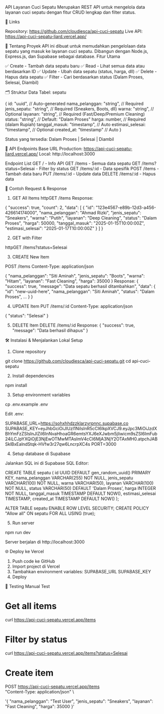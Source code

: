API Layanan Cuci Sepatu
Merupakan REST API untuk mengelola data layanan cuci sepatu dengan fitur CRUD lengkap dan filter status.

🔗 Links

Repository: https://github.com/cloudiesca/api-cuci-sepatu
Live API: https://api-cuci-sepatu-liard.vercel.app/


📖 Tentang Proyek
API ini dibuat untuk memudahkan pengelolaan data sepatu yang masuk ke layanan cuci sepatu. Dibangun dengan Node.js, Express.js, dan Supabase sebagai database.
Fitur Utama

✅ Create - Tambah data sepatu baru
✅ Read - Lihat semua data atau berdasarkan ID
✅ Update - Ubah data sepatu (status, harga, dll)
✅ Delete - Hapus data sepatu
✅ Filter - Cari berdasarkan status (Dalam Proses, Selesai, Diambil)


🗂️ Struktur Data
Tabel: sepatu

{
  id: "uuid",                          // Auto-generated
  nama_pelanggan: "string",            // Required
  jenis_sepatu: "string",              // Required (Sneakers, Boots, dll)
  warna: "string",                     // Optional
  layanan: "string",                   // Required (Fast/Deep/Premium Cleaning)
  status: "string",                    // Default: "Dalam Proses"
  harga: number,                       // Required (dalam Rupiah)
  tanggal_masuk: "timestamp",          // Auto
  estimasi_selesai: "timestamp",       // Optional
  created_at: "timestamp"              // Auto
}

Status yang tersedia: Dalam Proses | Selesai | Diambil

🚀 API Endpoints
Base URL
Production: https://api-cuci-sepatu-liard.vercel.app/
Local: http://localhost:3000

Endpoint List
GET / - Info API
GET /items - Semua data sepatu
GET /items?status=Selesai - Filter by status
GET /items/:id - Data spesifik
POST /items - Tambah data baru
PUT /items/:id - Update data
DELETE /items/:id - Hapus data

📝 Contoh Request & Response
1. GET All Items
httpGET /items
Response:

{
  "success": true,
  "count": 2,
  "data": [
    {
      "id": "123e4567-e89b-12d3-a456-426614174000",
      "nama_pelanggan": "Ahmad Rizki",
      "jenis_sepatu": "Sneakers",
      "warna": "Putih",
      "layanan": "Deep Cleaning",
      "status": "Dalam Proses",
      "harga": 50000,
      "tanggal_masuk": "2025-01-15T10:00:00Z",
      "estimasi_selesai": "2025-01-17T10:00:00Z"
    }
  ]
}

2. GET with Filter
   
httpGET /items?status=Selesai

3. CREATE New Item
   
POST /items
Content-Type: application/json

{
  "nama_pelanggan": "Siti Aminah",
  "jenis_sepatu": "Boots",
  "warna": "Hitam",
  "layanan": "Fast Cleaning",
  "harga": 35000
}
Response:
{
  "success": true,
  "message": "Data sepatu berhasil ditambahkan",
  "data": {
    "id": "new-uuid-here",
    "nama_pelanggan": "Siti Aminah",
    "status": "Dalam Proses",
    ...
  }
}

4. UPDATE Item
PUT /items/:id
Content-Type: application/json

{
  "status": "Selesai"
}

5. DELETE Item
DELETE /items/:id
Response:
{
  "success": true,
  "message": "Data berhasil dihapus"
}

🛠️ Instalasi & Menjalankan Lokal
Setup

1. Clone repository

git clone https://github.com/cloudiesca/api-cuci-sepatu.git
cd api-cuci-sepatu

2. Install dependencies

npm install

3. Setup environment variables

cp .env.example .env

Edit .env:

SUPABASE_URL=https://sohxhhdzzklarzyrpnnc.supabase.co
SUPABASE_KEY=eyJhbGciOiJIUzI1NiIsInR5cCI6IkpXVCJ9.eyJpc3MiOiJzdXBhYmFzZSIsInJlZiI6InNvaHhoaGR6emtsYXJ6eXJwbm5jIiwicm9sZSI6ImFub24iLCJpYXQiOjE3NjEwOTMwMTAsImV4cCI6MjA3NjY2OTAxMH0.atpchJABSklBxEalndStqk-HVfw3r27qw6LncrpXC4s
PORT=3000

4. Setup database di Supabase

Jalankan SQL ini di Supabase SQL Editor:

CREATE TABLE sepatu (
  id UUID DEFAULT gen_random_uuid() PRIMARY KEY,
  nama_pelanggan VARCHAR(255) NOT NULL,
  jenis_sepatu VARCHAR(100) NOT NULL,
  warna VARCHAR(50),
  layanan VARCHAR(100) NOT NULL,
  status VARCHAR(50) DEFAULT 'Dalam Proses',
  harga INTEGER NOT NULL,
  tanggal_masuk TIMESTAMP DEFAULT NOW(),
  estimasi_selesai TIMESTAMP,
  created_at TIMESTAMP DEFAULT NOW()
);

ALTER TABLE sepatu ENABLE ROW LEVEL SECURITY;
CREATE POLICY "Allow all" ON sepatu FOR ALL USING (true);

5. Run server

npm run dev

Server berjalan di http://localhost:3000

🌐 Deploy ke Vercel

1. Push code ke GitHub
2. Import project di Vercel
3. Tambahkan environment variables:
SUPABASE_URL
SUPABASE_KEY
4. Deploy

🧪 Testing
Manual Test
# Get all items
curl https://api-cuci-sepatu.vercel.app/items

# Filter by status
curl https://api-cuci-sepatu.vercel.app/items?status=Selesai

# Create item
 POST https://api-cuci-sepatu.vercel.app/items \
"Content-Type: application/json" \

'{
    "nama_pelanggan": "Test User",
    "jenis_sepatu": "Sneakers",
    "layanan": "Fast Cleaning",
    "harga": 35000
  }'
